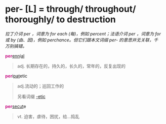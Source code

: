 # per- [L] = through/ throughout/ thoroughly/ to destruction

*拉丁介词 per ，词意为 for each (每)，例如 percent；法语介词 per ，词意为 for 或 by (由、因)，例如 perchance。但它们跟本文词缀 per- 的意思并无关联，千万别搞错。*

<b style="color: #C71585;">per</b>[enn](_ann_.md)i[al](-al.md)
> adj. 长期存在的，持久的，长久的，常年的，反复出现的

<b style="color: #C71585;">per</b>i[pat](_pat_.1.md)etic
> adj.流动的；巡回工作的
>
> 另看词缀 [-etic](-ic.md)

<b style="color: #C71585;">per</b>[secut](_sequ_.md)e
> vt. 迫害，虐待，困扰，给...捣乱